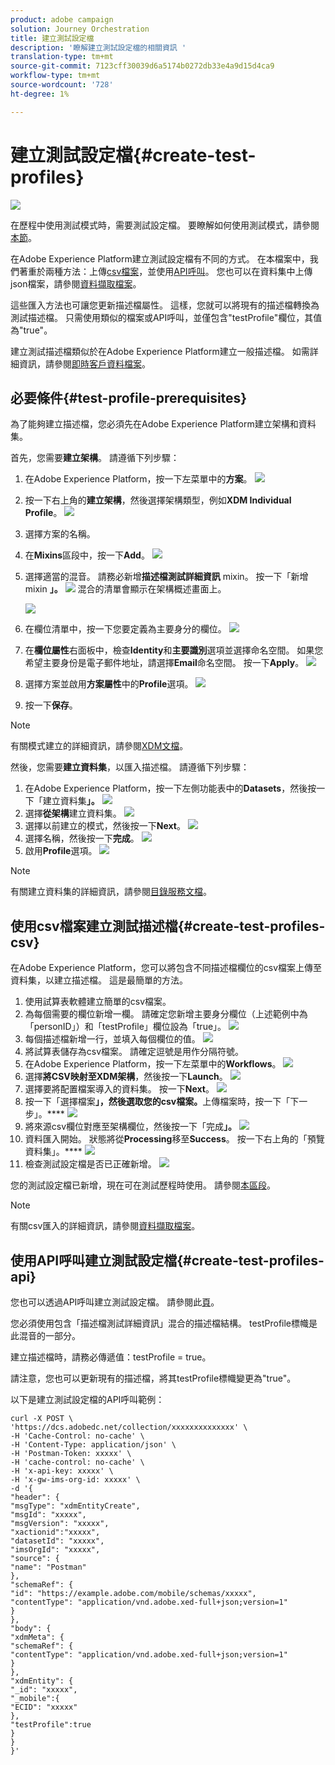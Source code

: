 ```yaml
---
product: adobe campaign
solution: Journey Orchestration
title: 建立測試設定檔
description: '瞭解建立測試設定檔的相關資訊 '
translation-type: tm+mt
source-git-commit: 7123cff30039d6a5174b0272db33e4a9d15d4ca9
workflow-type: tm+mt
source-wordcount: '728'
ht-degree: 1%

---
```



# 建立測試設定檔{#create-test-profiles}

![](../assets/do-not-localize/badge.png)

在歷程中使用測試模式時，需要測試設定檔。 要瞭解如何使用測試模式，請參閱[本節](../building-journeys/testing-the-journey.md)。

在Adobe Experience Platform建立測試設定檔有不同的方式。 在本檔案中，我們著重於兩種方法：上傳[csv檔案](../building-journeys/creating-test-profiles.md#create-test-profiles-csv)，並使用[API呼叫](../building-journeys/creating-test-profiles.md#create-test-profiles-api)。 您也可以在資料集中上傳json檔案，請參閱[資料擷取檔案](https://experienceleague.adobe.com/docs/experience-platform/ingestion/tutorials/ingest-batch-data.html#add-data-to-dataset)。

這些匯入方法也可讓您更新描述檔屬性。 這樣，您就可以將現有的描述檔轉換為測試描述檔。 只需使用類似的檔案或API呼叫，並僅包含&quot;testProfile&quot;欄位，其值為&quot;true&quot;。

建立測試描述檔類似於在Adobe Experience Platform建立一般描述檔。 如需詳細資訊，請參閱[即時客戶資料檔案](https://experienceleague.adobe.com/docs/experience-platform/profile/home.html)。

## 必要條件{#test-profile-prerequisites}

為了能夠建立描述檔，您必須先在Adobe Experience Platform建立架構和資料集。

首先，您需要&#x200B;**建立架構**。 請遵循下列步驟：

1. 在Adobe Experience Platform，按一下左菜單中的&#x200B;**方案**。
   ![](../assets/test-profiles-0.png)
1. 按一下右上角的&#x200B;**建立架構**，然後選擇架構類型，例如&#x200B;**XDM Individual Profile**。
   ![](../assets/test-profiles-1.png)
1. 選擇方案的名稱。
1. 在&#x200B;**Mixins**&#x200B;區段中，按一下&#x200B;**Add**。
   ![](../assets/test-profiles-1-bis.png)
1. 選擇適當的混音。 請務必新增&#x200B;**描述檔測試詳細資訊** mixin。 按一下「新增mixin **」。**
   ![](../assets/test-profiles-1-ter.png)
混合的清單會顯示在架構概述畫面上。

   ![](../assets/test-profiles-2.png)
1. 在欄位清單中，按一下您要定義為主要身分的欄位。
   ![](../assets/test-profiles-3.png)
1. 在&#x200B;**欄位屬性**&#x200B;右面板中，檢查&#x200B;**Identity**&#x200B;和&#x200B;**主要識別**&#x200B;選項並選擇命名空間。 如果您希望主要身份是電子郵件地址，請選擇&#x200B;**Email**&#x200B;命名空間。 按一下&#x200B;**Apply**。
   ![](../assets/test-profiles-4.png)
1. 選擇方案並啟用&#x200B;**方案屬性**&#x200B;中的&#x200B;**Profile**選項。
   ![](../assets/test-profiles-5.png)
1. 按一下&#x200B;**保存**。

>[!NOTE]
>
>有關模式建立的詳細資訊，請參閱[XDM文檔](https://experienceleague.adobe.com/docs/experience-platform/xdm/ui/resources/schemas.html#prerequisites)。

然後，您需要&#x200B;**建立資料集**，以匯入描述檔。 請遵循下列步驟：

1. 在Adobe Experience Platform，按一下左側功能表中的&#x200B;**Datasets**，然後按一下「建立資料集&#x200B;**」。**
   ![](../assets/test-profiles-6.png)
1. 選擇&#x200B;**從架構**建立資料集。
   ![](../assets/test-profiles-7.png)
1. 選擇以前建立的模式，然後按一下&#x200B;**Next**。
   ![](../assets/test-profiles-8.png)
1. 選擇名稱，然後按一下&#x200B;**完成**。
   ![](../assets/test-profiles-9.png)
1. 啟用&#x200B;**Profile**選項。
   ![](../assets/test-profiles-10.png)

>[!NOTE]
>
> 有關建立資料集的詳細資訊，請參閱[目錄服務文檔](https://experienceleague.adobe.com/docs/experience-platform/catalog/datasets/user-guide.html#getting-started)。

## 使用csv檔案建立測試描述檔{#create-test-profiles-csv}

在Adobe Experience Platform，您可以將包含不同描述檔欄位的csv檔案上傳至資料集，以建立描述檔。 這是最簡單的方法。

1. 使用試算表軟體建立簡單的csv檔案。
1. 為每個需要的欄位新增一欄。 請確定您新增主要身分欄位（上述範例中為「personID」）和「testProfile」欄位設為「true」。
   ![](../assets/test-profiles-11.png)
1. 每個描述檔新增一行，並填入每個欄位的值。
   ![](../assets/test-profiles-12.png)
1. 將試算表儲存為csv檔案。 請確定逗號是用作分隔符號。
1. 在Adobe Experience Platform，按一下左菜單中的&#x200B;**Workflows**。
   ![](../assets/test-profiles-14.png)
1. 選擇&#x200B;**將CSV映射至XDM架構**，然後按一下&#x200B;**Launch**。
   ![](../assets/test-profiles-16.png)
1. 選擇要將配置檔案導入的資料集。 按一下&#x200B;**Next**。
   ![](../assets/test-profiles-17.png)
1. 按一下「選擇檔案&#x200B;**」，然後選取您的csv檔案。**&#x200B;上傳檔案時，按一下「下一步」。****
   ![](../assets/test-profiles-18.png)
1. 將來源csv欄位對應至架構欄位，然後按一下「完成&#x200B;**」。**
   ![](../assets/test-profiles-19.png)
1. 資料匯入開始。 狀態將從&#x200B;**Processing**&#x200B;移至&#x200B;**Success**。 按一下右上角的「預覽資料集」。****
   ![](../assets/test-profiles-20.png)
1. 檢查測試設定檔是否已正確新增。
   ![](../assets/test-profiles-21.png)

您的測試設定檔已新增，現在可在測試歷程時使用。 請參閱[本區段](../building-journeys/testing-the-journey.md)。
>[!NOTE]
>
> 有關csv匯入的詳細資訊，請參閱[資料擷取檔案](https://experienceleague.adobe.com/docs/experience-platform/ingestion/tutorials/map-a-csv-file.html#tutorials)。

## 使用API呼叫建立測試設定檔{#create-test-profiles-api}

您也可以透過API呼叫建立測試設定檔。 請參閱此[頁](https://docs.adobe.com/content/help/zh-Hant/experience-platform/profile/home.html)。

您必須使用包含「描述檔測試詳細資訊」混合的描述檔結構。 testProfile標幟是此混音的一部分。

建立描述檔時，請務必傳遞值：testProfile = true。

請注意，您也可以更新現有的描述檔，將其testProfile標幟變更為&quot;true&quot;。

以下是建立測試設定檔的API呼叫範例：

```
curl -X POST \
'https://dcs.adobedc.net/collection/xxxxxxxxxxxxxx' \
-H 'Cache-Control: no-cache' \
-H 'Content-Type: application/json' \
-H 'Postman-Token: xxxxx' \
-H 'cache-control: no-cache' \
-H 'x-api-key: xxxxx' \
-H 'x-gw-ims-org-id: xxxxx' \
-d '{
"header": {
"msgType": "xdmEntityCreate",
"msgId": "xxxxx",
"msgVersion": "xxxxx",
"xactionid":"xxxxx",
"datasetId": "xxxxx",
"imsOrgId": "xxxxx",
"source": {
"name": "Postman"
},
"schemaRef": {
"id": "https://example.adobe.com/mobile/schemas/xxxxx",
"contentType": "application/vnd.adobe.xed-full+json;version=1"
}
},
"body": {
"xdmMeta": {
"schemaRef": {
"contentType": "application/vnd.adobe.xed-full+json;version=1"
}
},
"xdmEntity": {
"_id": "xxxxx",
"_mobile":{
"ECID": "xxxxx"
},
"testProfile":true
}
}
}'
```

